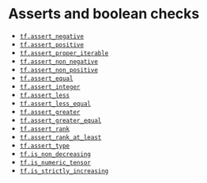 # Asserts and boolean checks

*   <a href="../../api_docs/python/tf/assert_negative.md"><code>tf.assert_negative</code></a>
*   <a href="../../api_docs/python/tf/assert_positive.md"><code>tf.assert_positive</code></a>
*   <a href="../../api_docs/python/tf/assert_proper_iterable.md"><code>tf.assert_proper_iterable</code></a>
*   <a href="../../api_docs/python/tf/assert_non_negative.md"><code>tf.assert_non_negative</code></a>
*   <a href="../../api_docs/python/tf/assert_non_positive.md"><code>tf.assert_non_positive</code></a>
*   <a href="../../api_docs/python/tf/assert_equal.md"><code>tf.assert_equal</code></a>
*   <a href="../../api_docs/python/tf/assert_integer.md"><code>tf.assert_integer</code></a>
*   <a href="../../api_docs/python/tf/assert_less.md"><code>tf.assert_less</code></a>
*   <a href="../../api_docs/python/tf/assert_less_equal.md"><code>tf.assert_less_equal</code></a>
*   <a href="../../api_docs/python/tf/assert_greater.md"><code>tf.assert_greater</code></a>
*   <a href="../../api_docs/python/tf/assert_greater_equal.md"><code>tf.assert_greater_equal</code></a>
*   <a href="../../api_docs/python/tf/assert_rank.md"><code>tf.assert_rank</code></a>
*   <a href="../../api_docs/python/tf/assert_rank_at_least.md"><code>tf.assert_rank_at_least</code></a>
*   <a href="../../api_docs/python/tf/assert_type.md"><code>tf.assert_type</code></a>
*   <a href="../../api_docs/python/tf/is_non_decreasing.md"><code>tf.is_non_decreasing</code></a>
*   <a href="../../api_docs/python/tf/is_numeric_tensor.md"><code>tf.is_numeric_tensor</code></a>
*   <a href="../../api_docs/python/tf/is_strictly_increasing.md"><code>tf.is_strictly_increasing</code></a>
